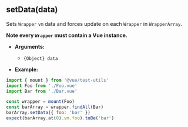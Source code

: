 ## setData(data)

Sets `Wrapper` `vm` data and forces update on each `Wrapper` in `WrapperArray`.

**Note every `Wrapper` must contain a Vue instance.**

- **Arguments:**
  - `{Object} data`

- **Example:**

```js
import { mount } from '@vue/test-utils'
import Foo from './Foo.vue'
import Bar from './Bar.vue'

const wrapper = mount(Foo)
const barArray = wrapper.findAll(Bar)
barArray.setData({ foo: 'bar' })
expect(barArray.at(0).vm.foo).toBe('bar')
```
